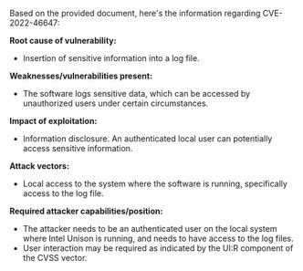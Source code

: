 Based on the provided document, here's the information regarding CVE-2022-46647:

**Root cause of vulnerability:**
- Insertion of sensitive information into a log file.

**Weaknesses/vulnerabilities present:**
- The software logs sensitive data, which can be accessed by unauthorized users under certain circumstances.

**Impact of exploitation:**
- Information disclosure. An authenticated local user can potentially access sensitive information.

**Attack vectors:**
- Local access to the system where the software is running, specifically access to the log file.

**Required attacker capabilities/position:**
- The attacker needs to be an authenticated user on the local system where Intel Unison is running, and needs to have access to the log files.
- User interaction may be required as indicated by the UI:R component of the CVSS vector.